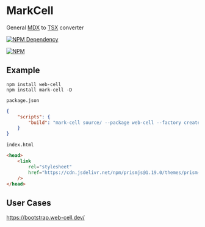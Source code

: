 # MarkCell

General [MDX][1] to [TSX][2] converter

[![NPM Dependency](https://david-dm.org/EasyWebApp/MarkCell.svg)][3]

[![NPM](https://nodei.co/npm/mark-cell.png?downloads=true&downloadRank=true&stars=true)][4]

## Example

```shell
npm install web-cell
npm install mark-cell -D
```

`package.json`

```json
{
    "scripts": {
        "build": "mark-cell source/ --package web-cell --factory createCell"
    }
}
```

`index.html`

```html
<head>
    <link
        rel="stylesheet"
        href="https://cdn.jsdelivr.net/npm/prismjs@1.19.0/themes/prism-okaidia.css"
    />
</head>
```

## User Cases

https://bootstrap.web-cell.dev/

[1]: https://mdxjs.com/
[2]: https://www.typescriptlang.org/docs/handbook/jsx.html
[3]: https://david-dm.org/EasyWebApp/MarkCell
[4]: https://nodei.co/npm/mark-cell/
